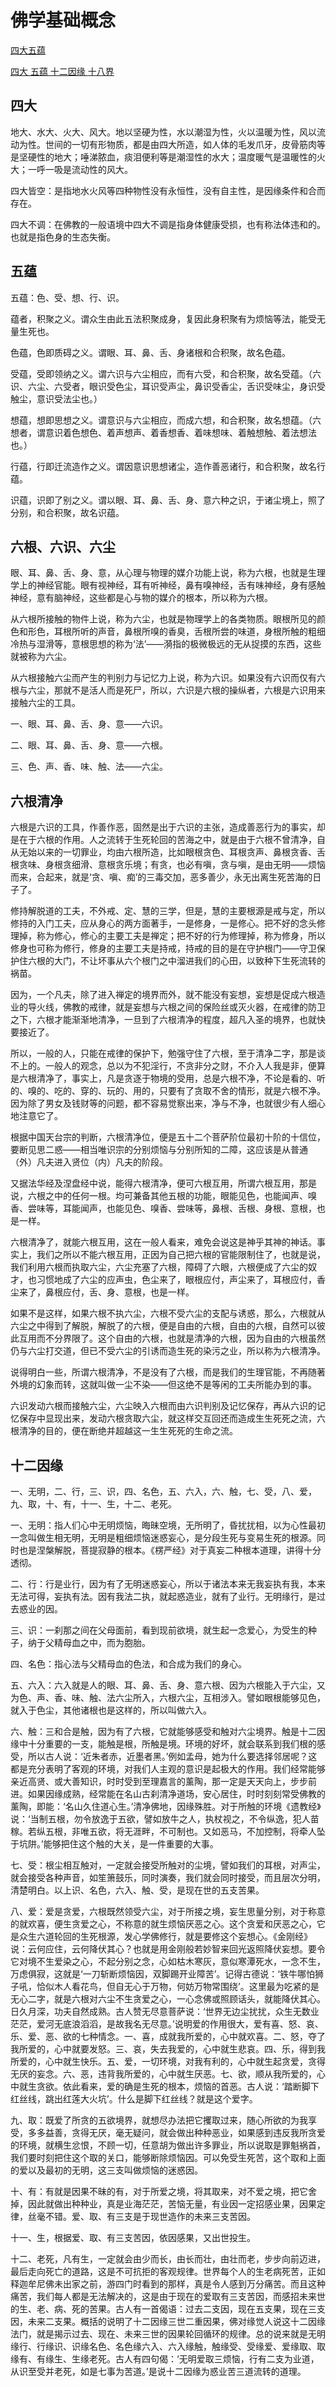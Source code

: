 # 佛学基础概念

[四大五蕴](https://mp.weixin.qq.com/s/UWpEjhYxeq17RrPNnACiHQ)

[四大 五蕴 十二因缘 十八界](https://mp.weixin.qq.com/s/xkkV6gIOxGoa0vRrIEYPMg)

## 四大

地大、水大、火大、风大。地以坚硬为性，水以潮湿为性，火以温暖为性，风以流动为性。世间的一切有形物质，都是由四大所造，如人体的毛发爪牙，皮骨筋肉等是坚硬性的地大；唾涕脓血，痰泪便利等是潮湿性的水大；温度暖气是温暖性的火大；一呼一吸是流动性的风大。

四大皆空：是指地水火风等四种物性没有永恒性，没有自主性，是因缘条件和合而存在。

四大不调：在佛教的一般语境中四大不调是指身体健康受损，也有称法体违和的。也就是指色身的生态失衡。

## 五蕴

五蕴：色、受、想、行、识。

蕴者，积聚之义。谓众生由此五法积聚成身，复因此身积聚有为烦恼等法，能受无量生死也。

色蕴，色即质碍之义。谓眼、耳、鼻、舌、身诸根和合积聚，故名色蕴。

受蕴，受即领纳之义。谓六识与六尘相应，而有六受，和合积聚，故名受蕴。（六识、六尘、六受者，眼识受色尘，耳识受声尘，鼻识受香尘，舌识受味尘，身识受触尘，意识受法尘也。）

想蕴，想即思想之义。谓意识与六尘相应，而成六想，和合积聚，故名想蕴。（六想者，谓意识着色想色、着声想声、着香想香、着味想味、着触想触、着法想法也。）

行蕴，行即迁流造作之义。谓因意识思想诸尘，造作善恶诸行，和合积聚，故名行蕴。

识蕴，识即了别之义。谓以眼、耳、鼻、舌、身、意六种之识，于诸尘境上，照了分别，和合积聚，故名识蕴。

## 六根、六识、六尘

眼、耳、鼻、舌、身、意，从心理与物理的媒介功能上说，称为六根，也就是生理学上的神经官能。眼有视神经，耳有听神经，鼻有嗅神经，舌有味神经，身有感触神经，意有脑神经，这些都是心与物的媒介的根本，所以称为六根。

从六根所接触的物件上说，称为六尘，也就是物理学上的各类物质。眼根所见的颜色和形色，耳根所听的声音，鼻根所嗅的香臭，舌根所尝的味道，身根所触的粗细冷热与湿滑等，意根思想的称为‘法’——漪指的极微极远的无从捉摸的东西，这些就被称为六尘。

从六根接触六尘而产生的判别力与记忆力上说，称为六识。如果没有六识而仅有六根与六尘，那就不是活人而是死尸，所以，六识是六根的操纵者，六根是六识用来接触六尘的工具。

一、眼、耳、鼻、舌、身、意——六识。

二、眼、耳、鼻、舌、身、意——六根。

三、色、声、香、味、触、法——六尘。


## 六根清净

六根是六识的工具，作善作恶，固然是出于六识的主张，造成善恶行为的事实，却是在于六根的作用。人之流转于生死轮回的苦海之中，就是由于六根不曾清净，自从无始以来的一切罪业，均由六根所造，比如眼根贪色、耳根贪声、鼻根贪香、舌根贪味、身根贪细滑、意根贪乐境；有贪，也必有嗔，贪与嗔，是由无明——烦恼而来，合起来，就是‘贪、嗔、痴’的三毒交加，恶多善少，永无出离生死苦海的日子了。

修持解脱道的工夫，不外戒、定、慧的三学，但是，慧的主要根源是戒与定，所以修持的入门工夫，应从身心的两方面著手，一是修身，一是修心。把不好的念头修理掉，称为修心，修心的主要工夫是禅定；把不好的行为修理掉，称为修身，所以修身也可称为修行，修身的主要工夫是持戒，持戒的目的是在守护根门——守卫保护住六根的大门，不让坏事从六个根门之中溜进我们的心田，以致种下生死流转的祸苗。

因为，一个凡夫，除了进入禅定的境界而外，就不能没有妄想，妄想是促成六根造业的导火线，佛教的戒律，就是妄想与六根之间的保险丝或灭火器，在戒律的防卫之下，六根才能渐渐地清净，一旦到了六根清净的程度，超凡入圣的境界，也就快要接近了。

所以，一般的人，只能在戒律的保护下，勉强守住了六根，至于清净二字，那是谈不上的。一般人的观念，总以为不犯淫行，不贪非分之财，不介入人我是非，便算是六根清净了，事实上，凡是贪逐于物境的受用，总是六根不净，不论是看的、听的、嗅的、吃的、穿的、玩的、用的，只要有了贪取不舍的情形，就是六根不净。因为除了男女及钱财等的问题，都不容易觉察出来，净与不净，也就很少有人细心地注意它了。

根据中国天台宗的判断，六根清净位，便是五十二个菩萨阶位最初十阶的十信位，要断见思二惑——相当唯识宗的分别烦恼与分别所知的二障，这应该是从普通（外）凡夫进入贤位（内）凡夫的阶段。

又据法华经及涅盘经中说，能得六根清净，便可六根互用，所谓六根互用，那是说，六根之中的任何一根。均可兼备其他五根的功能，眼能见色，也能闻声、嗅香、尝味等，耳能闻声，也能见色、嗅香、尝味等，鼻根、舌根、身根、意根，也是一样。

六根清净了，就能六根互用，这在一般人看来，难免会说这是神乎其神的神话。事实上，我们之所以不能六根互用，正因为自己把六根的官能限制住了，也就是说，我们利用六根而执取六尘，六尘充塞了六根，障碍了六眼，六根便成了六尘的奴才，也习惯地成了六尘的应声虫，色尘来了，眼根应付，声尘来了，耳根应付，香尘来了，鼻根应付，舌、身、意根，也是一样。

如果不是这样，如果六根不执六尘，六根不受六尘的支配与诱惑，那么，六根就从六尘之中得到了解脱，解脱了的六根，便是自由的六根，自由的六根，自然可以彼此互用而不分界限了。这个自由的六根，也就是清净的六根，因为自由的六根虽然仍与六尘打交道，但已不受六尘的引诱而造生死的染污之业，所以称为六根清净。

说得明白一些，所谓六根清净，不是没有了六根，而是我们的生理官能，不再随著外境的幻象而转，这就叫做一尘不染——但这绝不是等闲的工夫所能办到的事。

六识发动六根而接触六尘，六尘映入六根而由六识判别及记忆保存，再从六识的记忆保存中显现出来，发动六根贪取六尘，就这样交互回还而造成生生死死之流，六根清净的目的，便在断绝并超越这一生生死死的生命之流。

## 十二因缘

一、无明，二、行，三、识，四、名色，五、六入，六、触，七、受，八、爱，九、取，十、有，十一、生，十二、老死。

一、无明：指人们心中无明烦恼，晦昧空境，无所明了，昏扰扰相，以为心性最初一念叫做生相无明，无明是粗细烦恼迷惑妄心，是分段生死与变易生死的根源。同时也是涅槃解脱，菩提寂静的根本。《楞严经》对于真妄二种根本道理，讲得十分透彻。

二、行：行是业行，因为有了无明迷惑妄心，所以于诸法本来无我妄执有我，本来无法可得，妄执有法。因有我法二执，就起惑造业，就有了业行。无明缘行，是过去惑业的因。

三、识：一刹那之间在父母面前，看到现前欲境，就生起一念爱心，为受生的种子，纳于父精母血之中，而为胞胎。

四、名色：指心法与父精母血的色法，和合成为我们的身心。

五、六入：六入就是人的眼、耳、鼻、舌、身、意六根、因为六根能入于六尘，又为色、声、香、味、触、法六尘所入，六根六尘，互相涉入。譬如眼根能够见色，就入于色尘，其他诸根也是这样的，所以叫做六入。

六、触：三和合是触，因为有了六根，它就能够感受和触对六尘境界。触是十二因缘中十分重要的一支，能触是根，所触是境。环境的好坏，就会联系到我们根的感受，所以古人说：‘近朱者赤，近墨者黑。’例如孟母，她为什么要选择邻居呢？这都是充分表明了客观的环境，对我们人主观的意识是起极大的作用。我们经常能够亲近高贤、或大善知识，时时受到至理嘉言的薰陶，那一定是天天向上，步步前进。如果因缘成熟，经常能在名山古刹清净道场，安心居住，时时刻刻常受佛教的薰陶，即能：‘名山久住道心生。’清净佛地，因缘殊胜。对于所触的环境《遗教经》说：‘当制五根，勿令放逸于五欲，譬如放牛之人，执杖视之，不令纵逸，犯人苗稼。若纵五根，非唯五欲，将无涯畔，不可制也。又如恶马，不加控制，将牵人坠于坑阱。’能够把住这个触的大关，是一件重要的大事。

七、受：根尘相互触对，一定就会接受所触对的尘境，譬如我们的耳根，对声尘，就会接受各种声音，如笙箫鼓乐，同时演奏，我们就会同时接受，而且层次分明，清楚明白。以上识、名色，六入、触、受，是现在世的五支苦果。

八、爱：爱是贪爱，六根既然领受六尘，对于所接之境，妄生思量分别，对于称意的就欢喜，便生贪爱之心，不称意的就生烦恼厌恶之心。这个贪爱和厌恶之心，它是众生六道轮回的生死根源，发心学佛修行，就是要修这个妄想心。《金刚经》说：云何应住，云何降伏其心？也就是用金刚般若妙智来回光返照降伏妄想。要令它对境不生爱染之心，不起分别之念，心如枯木寒灰，意似寒潭死水，一念不生，万虑俱寂，这就是‘一刀斩断烦恼因，双脚踢开业障苦’。记得古德说：‘铁牛哪怕狮子吼，恰似木人看花鸟，但自无心于万物，何妨万物常围绕’。这里最为吃紧的是无心二字，就是六根对六尘不生贪爱之心，一心念佛或照顾话头，就能降伏其心。日久月深，功夫自然成熟。古人赞无尽意菩萨说：‘世界无边尘扰扰，众生无数业茫茫，爱河无底浪滔滔，是故我名无尽意。’说明爱的作用很大，爱有喜、怒、哀、乐、爱、恶、欲的七种情念。一、喜，成就我所爱的，心中就欢喜。二、怒，夺了我所爱的，心中就要发怒。三、哀，失去我爱的，心中就生悲哀。四、乐，得到我所爱的，心中就生快乐。五、爱，一切环境，对我有利的，心中就生起贪爱，贪得无厌的妄念。六、恶，违背我所爱的，心中就生厌恶。七、欲，顺从我所爱的，心中就生贪欲。依此看来，爱的确是生死的根本，烦恼的首恶。古人说：‘踏断脚下红丝线，跳出红莲大火坑’。什么是脚下红丝线？就是这个爱字。

九、取：既爱了所贪的五欲境界，就想尽办法把它攫取过来，随心所欲的为我享受，多多益善，贪得无厌，毫无疑问，就会做出种种恶业，如果感到违反我所贪爱的环境，就横生忿恨，不顾一切，任意胡为做出许多罪业，所以说取是罪魁祸首，我们要时刻把住这个取的关口，能够断除烦恼因。可以免受生死苦，这个取和上面的爱以及最初的无明，这三支叫做烦恼的迷惑因。

十、有：有就是因果不昧的有，对于所爱之境，将其取来，对不爱之境，把它舍掉，因此就做出种种业，真是业海茫茫，苦恼无量，有业因一定招感业果，因果定律，丝毫不错。爱、取、有三支是于现世造作的未来三支苦因。

十一、生，根据爱、取、有三支苦因，依因感果，又出世投生。

十二、老死，凡有生，一定就会由少而长，由长而壮，由壮而老，步步向前迈进，最后走向死亡的道路，这是不可抗拒的客观规律。世界每个人的生老病死苦，正如释迦牟尼佛未出家之前，游四门时看到的那样，真是令人感到万分痛苦。而且这种痛苦，我们每人都是无法解决的，这是由于现在的爱取有三支苦因，而感招未来世的生、老、病、死的苦果。古人有一首偈语：过去二支因，现在五支果，现在三支因，未来二支果。概括的说明了十二因缘三世二重因果，佛对缘觉人说这十二因缘法门，就是揭示过去、现在、未来三世的因果轮回循环的规律。总的说来就是无明缘行、行缘识、识缘名色、名色缘六入、六入缘触，触缘受、受缘爱、爱缘取、取缘有、有缘生、生缘老死。古人有四句偈：‘无明爱取三烦恼，行有二支为业道，从识至受并老死，如是七事为苦道。’是说十二因缘为惑业苦三道流转的道理。